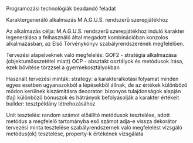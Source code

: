 Programozási technológiák beadandó feladat

Karaktergeneráló alkalmazás M.A.G.U.S. rendszerű szerepjátékhoz

Az alkalmazás célja: 
M.A.G.U.S. rendszerű szerepjátékhoz induló karakter legenerálása a felhasználó által megadott kombinációban konzolos alkalmazásban, 
az Első Törvénykönyv szabályrendszerének megfelelően.

Tervezési alapelveknek való megfelelés:
GOF2 - stratégia alkalmazása (objektumösszetétel miatt)
OCP - absztakt osztályok és metódusok írása, ezek bővítése törzzsel a gyermekosztályokban

Használt tervezési minták:
strategy: a karakteralkotási folyamat minden egyes esetben ugyanazokból a lépésekből állnak, de az értékek 
különböző módon kerülnek kiszámításra
decorator: bizonyos tulajdonságok alapján (faj) különböző bónuszok és hátrányok befolyásolják a karakter értékeit
builder: tesztpéldány létrehozásához

Unit tesztelés:
random számot előállító metódusok tesztelése, adott metódus a megfelelő tartományba eső számot adja-e vissza
dekorátor tervezési minta tesztelése
szabályrendszernek való megfelelést vizsgáló metódus(ok) tesztelése, property-k értékének vizsgálata


